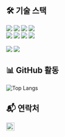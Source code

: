 <!--# 👋 안녕하세요! 저는 임상혁입니다.
## 💡 About Me
- 💻 **백엔드 개발자** 입니다.
- 🚀 효율적이고 확장 가능한 서비스를 개발하는 것을 좋아합니다.
- 🎯 관심 기술: **Spring Boot, JPA, React, SQL 최적화**

---
-->

## 🛠 기술 스택
<div>
  <img src="https://img.shields.io/badge/java-007396?style=for-the-badge&logo=OpenJDK&logoColor=white">
  <img src="https://img.shields.io/badge/spring boot-6DB33F?style=for-the-badge&logo=springboot&logoColor=white">
  <img src="https://img.shields.io/badge/Spring Security-6DB33F?style=for-the-badge&logo=Spring Security&logoColor=white">
  <img src="https://img.shields.io/badge/Spring Data Jpa-6DB33F?style=for-the-badge&logo=spring&logoColor=white">  
  <br>
  <img src="https://img.shields.io/badge/MySQL-4479A1?style=for-the-badge&logo=MySQL&logoColor=white">
  <img src="https://img.shields.io/badge/AWS-FF9900?style=for-the-badge&logo=Amazon&logoColor=white">
  <img src="https://img.shields.io/badge/ubuntu-E95420?style=for-the-badge&logo=Ubuntu&logoColor=white">
  <img src="https://img.shields.io/badge/nginx-009639?style=for-the-badge&logo=Nginx&logoColor=white">
  <br>
  <br>
  <img src="https://img.shields.io/badge/Node.JS-5FA04E?style=for-the-badge&logo=node.js&logoColor=white">
  <img src="https://img.shields.io/badge/react-61DAFB?style=for-the-badge&logo=React&logoColor=white">
</div>

## 📊 GitHub 활동
![Top Langs](https://github-readme-stats.vercel.app/api/top-langs/?username=sefhuk&layout=compact&theme=dracula)

## 📬 연락처
<a href="mailto:ish775800@gmail.com"><img src="https://img.shields.io/badge/Gmail-EA4335?style=square&logo=GMAIL&logoColor=white" height=22px></a>
